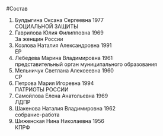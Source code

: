 #Состав
1. Булдыгина Оксана Сергеевна 1977   
    СОЦИАЛЬНОЙ ЗАЩИТЫ
2. Гаврилова Юлия Филипповна 1969   
    За женщин России
3. Козлова Наталия Александровна 1991   
    ЕР
4. Лебедева Марина Владимировна 1961   
    представительный орган муниципального образования
5. Мельничук Светлана Алексеевна 1960   
    СР
6. Петрова Мария Игоревна 1994   
    ПАТРИОТЫ РОССИИ
7. Самойлова Елена Анатольевна 1969   
    ЛДПР
8. Шакенова Наталия Владимировна 1962   
    собрание-работа
9. Шиженская Нина Николаевна 1956   
    КПРФ
